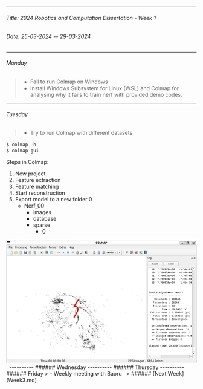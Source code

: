 ----------
###### Title: 2024 Robotics and Computation Dissertation - Week 1
###### Date: 25-03-2024 -- 29-03-2024
----------
###### Monday
> - Fail to run Colmap on Windows
> - Install Windows Subsystem for Linux (WSL) and Colmap for analysing why it fails to train nerf with provided demo codes.
&nbsp;
----------
###### Tuesday
> - Try to run Colmap with different datasets
```
$ colmap -h
$ colmap gui
```
Steps in Colmap:

1. New project
2. Feature extraction
3. Feature matching
4. Start reconstruction
5. Export model to a new folder:0
   - Nerf_00
     - images
     - database
     - sparse
       - 0
<img src="cecum_t1_b_model.png" alt="cecum_t1_b_model" width="900" height="325">
&nbsp;
----------
###### Wednesday
----------
###### Thursday
----------
###### Friday
> - Weekly meeting with Baoru
&nbsp;
> ###### [Next Week](Week3.md)
